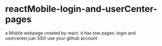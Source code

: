 # reactMobile-login-and-userCenter-pages
a Mobile webpage created by react. it has tow pages :login and usercenter,can SSO use your github account
